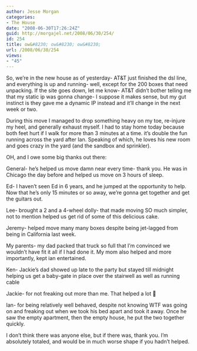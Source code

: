 ```yaml
---
author: Jesse Morgan
categories:
- The House
date: "2008-06-30T17:26:24Z"
guid: http://morgajel.net/2008/06/30/254/
id: 254
title: ow&#8230; ow&#8230; ow&#8230;
url: /2008/06/30/254
views:
- "45"
---
```


So, we’re in the new house as of yesterday- AT&amp;T just finished the dsl line, and everything is up and running- well, except for the 200 boxes that need unpacking. If the site goes down, let me know- AT&amp;T didn’t bother telling me that my static ip was gonna change- I suppose it makes sense, but my gut instinct is they gave me a dynamic IP instead and it’ll change in the next week or two.

During this move I managed to drop something heavy on my toe, re-injure my heel, and generally exhaust myself. I had to stay home today because both feet hurt if I walk for more than 3 minutes at a time. it’s double the fun running across the yard after Ian. Speaking of which, he loves his new room and goes crazy in the yard (and the sandbox and sprinkler).

OH, and I owe some big thanks out there:

General- he’s helped us move damn near every time- thank you. He was in Chicago the day before and helped us move on 3 hours of sleep.

Ed- I haven’t seen Ed in 6 years, and he jumped at the opportunity to help. Now that he’s only 15 minutes or so away, we’re gonna get together and get the guitars out.

Lee- brought a 2 and a 4-wheel dolly- that made moving SO much simpler, not to mention helped us get rid of some of this delicious cake.

Jeremy- helped move many many boxes despite being jet-lagged from being in California last week.

My parents- my dad packed that truck so full that I’m convinced we wouldn’t have fit it all if I had done it. My mom also helped and more importantly, kept ian entertained.

Ken- Jackie’s dad showed up late to the party but stayed till midnight helping us get a baby-gate in place over the stairwell as well as running cable

Jackie- for not freaking out more than me. That helped a lot 🙂

Ian- for being relatively well behaved, despite not knowing WTF was going on and freaking out when we took his bed apart and took it away. Once he saw the empty apartment, then the empty house, he put the two together quickly.

I don’t think there was anyone else, but if there was, thank you. I’m absolutely totaled, and would be in much worse shape if you hadn’t helped.